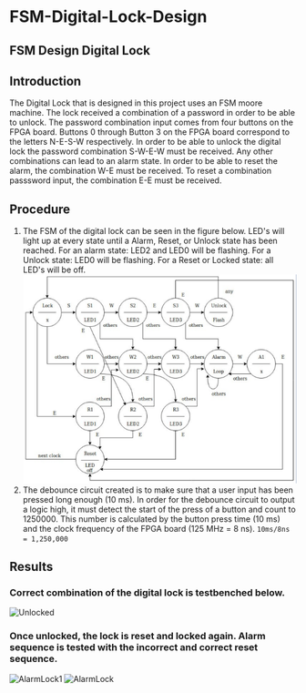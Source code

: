 # FSM-Digital-Lock-Design
## FSM Design Digital Lock

## Introduction
The Digital Lock that is designed in this project uses an FSM moore machine. The lock received a combination of a password in order to be able to unlock. The password combination input comes from four buttons on the FPGA board. Buttons 0 through Button 3 on the FPGA board correspond to the letters N-E-S-W respectively. In order to be able to unlock the digital lock the password combination S-W-E-W must be received. Any other combinations can lead to an alarm state. In order to be able to reset the alarm, the combination W-E must be received. To reset a combination passsword input, the combination E-E must be received.

## Procedure
1. The FSM of the digital lock can be seen in the figure below. LED's will light up at every state until a Alarm, Reset, or Unlock state has been reached. For an alarm state: LED2 and LED0 will be flashing. For a Unlock state: LED0 will be flashing. For a Reset or Locked state: all LED's will be off.
![FSM](img/FSM_design.png)
2. The debounce circuit created is to make sure that a user input has been pressed long enough (10 ms). In order for the debounce circuit to output a logic high, it must detect the start of the press of a button and count to 1250000. This number is calculated by the button press time (10 ms) and the clock frequency of the FPGA board (125 MHz = 8 ns). 
```10ms/8ns = 1,250,000```

## Results
### Correct combination of the digital lock is testbenched below.
![Unlocked](img/Lock_Sim_Unlock_1.PNG)
### Once unlocked, the lock is reset and locked again. Alarm sequence is tested with the incorrect and correct reset sequence.
![AlarmLock1](img/Lock_Sim_Unlock_LockReset_Alarm.PNG)
![AlarmLock](img/Lock_Sim_Loop_Alarm_DisableAlarm.PNG)


